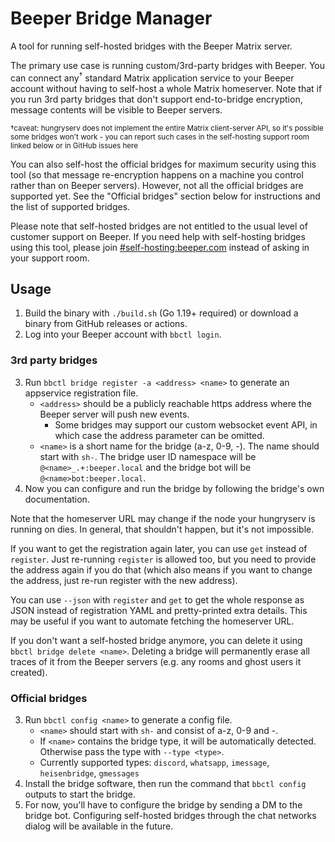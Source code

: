 # Beeper Bridge Manager
A tool for running self-hosted bridges with the Beeper Matrix server.

The primary use case is running custom/3rd-party bridges with Beeper. You can
connect any<sup>†</sup> standard Matrix application service to your Beeper
account without having to self-host a whole Matrix homeserver. Note that if you
run 3rd party bridges that don't support end-to-bridge encryption, message
contents will be visible to Beeper servers.

<sub>†caveat: hungryserv does not implement the entire Matrix client-server API, so
it's possible some bridges won't work - you can report such cases in the
self-hosting support room linked below or in GitHub issues here</sub>

You can also self-host the official bridges for maximum security using this
tool (so that message re-encryption happens on a machine you control rather
than on Beeper servers). However, not all the official bridges are supported
yet. See the "Official bridges" section below for instructions and the list of
supported bridges.

Please note that self-hosted bridges are not entitled to the usual level of
customer support on Beeper. If you need help with self-hosting bridges using
this tool, please join [#self-hosting:beeper.com] instead of asking in your
support room.

[#self-hosting:beeper.com]: https://matrix.to/#/#self-hosting:beeper.com

## Usage
1. Build the binary with `./build.sh` (Go 1.19+ required) or download a binary
   from GitHub releases or actions.
2. Log into your Beeper account with `bbctl login`.

### 3rd party bridges
3. Run `bbctl bridge register -a <address> <name>` to generate an appservice
   registration file.
   * `<address>` should be a publicly reachable https address where the Beeper
     server will push new events.
     * Some bridges may support our custom websocket event API, in which case
       the address parameter can be omitted.
   * `<name>` is a short name for the bridge (a-z, 0-9, -). The name should
     start with `sh-`. The bridge user ID namespace will be `@<name>_.+:beeper.local`
     and the bridge bot will be `@<name>bot:beeper.local`.
4. Now you can configure and run the bridge by following the bridge's own
   documentation.

Note that the homeserver URL may change if the node your hungryserv is running
on dies. In general, that shouldn't happen, but it's not impossible.

If you want to get the registration again later, you can use `get` instead of
`register`. Just re-running `register` is allowed too, but you need to provide
the address again if you do that (which also means if you want to change the
address, just re-run register with the new address).

You can use `--json` with `register` and `get` to get the whole response as
JSON instead of registration YAML and pretty-printed extra details. This may be
useful if you want to automate fetching the homeserver URL.

If you don't want a self-hosted bridge anymore, you can delete it using `bbctl bridge delete <name>`.
Deleting a bridge will permanently erase all traces of it from the Beeper servers
(e.g. any rooms and ghost users it created).

### Official bridges
3. Run `bbctl config <name>` to generate a config file.
   * `<name>`  should start with `sh-` and consist of a-z, 0-9 and -.
   * If `<name>` contains the bridge type, it will be automatically detected.
     Otherwise pass the type with `--type <type>`.
   * Currently supported types: `discord`, `whatsapp`, `imessage`, `heisenbridge`, `gmessages`
4. Install the bridge software, then run the command that `bbctl config`
   outputs to start the bridge.
5. For now, you'll have to configure the bridge by sending a DM to the bridge
   bot. Configuring self-hosted bridges through the chat networks dialog will
   be available in the future.
